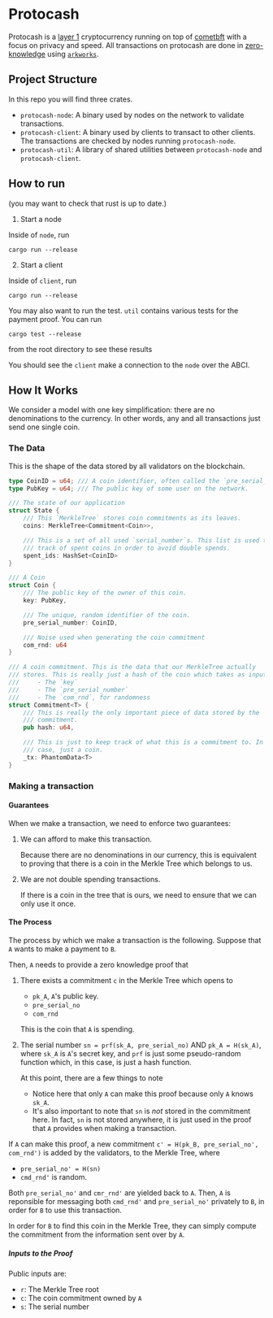 # Protocash

Protocash is a [layer 1](https://www.investopedia.com/what-are-layer-1-and-layer-2-blockchain-scaling-solutions-7104877)
cryptocurrency running on top of [cometbft](https://cometbft.com/) with a focus on privacy and speed. All transactions on protocash are done in
[zero-knowledge](https://en.wikipedia.org/wiki/Zero-knowledge_proof) using [`arkworks`](https://arkworks.rs/).

## Project Structure

In this repo you will find three crates.
- `protocash-node`: A binary used by nodes on the network to validate
   transactions.
- `protocash-client`: A binary used by clients to transact to other clients.
  The transactions are checked by nodes running `protocash-node`.
- `protocash-util`: A library of shared utilities between `protocash-node` and
  `protocash-client`.

## How to run
(you may want to check that rust is up to date.)

1. Start a node

  Inside of `node`, run

  ```
  cargo run --release
  ```

2. Start a client

  Inside of `client`, run

  ```
  cargo run --release
  ```

You may also want to run the test. `util` contains various tests for the payment
proof. You can run

```
cargo test --release
```

from the root directory to see these results

You should see the `client` make a connection to the `node` over the ABCI.

## How It Works

We consider a model with one key simplification: there are no denominations to
the currency. In other words, any and all transactions just send one single
coin.

### The Data

This is the shape of the data stored by all validators on the blockchain.

```rs
type CoinID = u64; /// A coin identifier, often called the `pre_serial_number`.
type PubKey = u64; /// The public key of some user on the network.

/// The state of our application
struct State {
    /// This `MerkleTree` stores coin commitments as its leaves.
    coins: MerkleTree<Commitment<Coin>>,

    /// This is a set of all used `serial_number`s. This list is used to keep
    /// track of spent coins in order to avoid double spends.
    spent_ids: HashSet<CoinID>
}

/// A Coin
struct Coin {
    /// The public key of the owner of this coin.
    key: PubKey,

    /// The unique, random identifier of the coin.
    pre_serial_number: CoinID,

    /// Noise used when generating the coin commitment
    com_rnd: u64
}

/// A coin commitment. This is the data that our MerkleTree actually
/// stores. This is really just a hash of the coin which takes as input
///     - The `key`
///     - The `pre_serial_number`
///     - The `com_rnd`, for randomness
struct Commitment<T> {
    /// This is really the only important piece of data stored by the
    /// commitment.
    pub hash: u64,

    /// This is just to keep track of what this is a commitment to. In this
    /// case, just a coin.
    _tx: PhantomData<T>
}
```

### Making a transaction

#### Guarantees

When we make a transaction, we need to enforce two guarantees:
1. We can afford to make this transaction.

    Because there are no denominations in our currency, this is equivalent to
    proving that there is a coin in the Merkle Tree which belongs to us.

2. We are not double spending transactions.

    If there is a coin in the tree that is ours, we need to ensure that we can
    only use it once.

#### The Process

The process by which we make a transaction is the following. Suppose that `A`
wants to make a payment to `B`.

Then, `A` needs to provide a zero knowledge proof that

1. There exists a commitment `c` in the Merkle Tree which opens to
      - `pk_A`, `A`'s public key.
      - `pre_serial_no`
      - `com_rnd`
   
   This is the coin that `A` is spending.

2. The serial number `sn = prf(sk_A, pre_serial_no)` AND `pk_A = H(sk_A)`, where
   `sk_A` is `A`'s secret key, and `prf` is just some pseudo-random function
   which, in this case, is just a hash function.

   At this point, there are a few things to note
   - Notice here that only `A` can make this proof because only `A` knows `sk_A`.
   - It's also important to note that `sn` is *not* stored in the commitment here.
     In fact, `sn` is not stored anywhere, it is just used in the proof that `A`
     provides when making a transaction.

If `A` can make this proof, a new commitment `c' = H(pk_B, pre_serial_no',
com_rnd')` is added by the validators, to the Merkle Tree, where
- `pre_serial_no' = H(sn)`
- `cmd_rnd'` is random.

Both `pre_serial_no'` and `cmr_rnd'` are yielded back to `A`. Then, `A` is
reponsible for messaging both `cmd_rnd'` and `pre_serial_no'` privately to `B`,
in order for `B` to use this transaction.

In order for `B` to find this coin in the Merkle Tree, they can simply compute
the commitment from the information sent over by `A`.

##### Inputs to the Proof

Public inputs are:
- `r`: The Merkle Tree root
- `c`: The coin commitment owned by `A`
- `s`: The serial number

